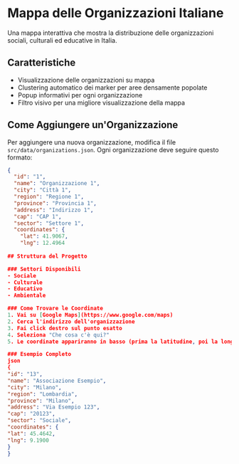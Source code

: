 # Mappa delle Organizzazioni Italiane

Una mappa interattiva che mostra la distribuzione delle organizzazioni sociali, culturali ed educative in Italia.

## Caratteristiche
- Visualizzazione delle organizzazioni su mappa
- Clustering automatico dei marker per aree densamente popolate
- Popup informativi per ogni organizzazione
- Filtro visivo per una migliore visualizzazione della mappa

## Come Aggiungere un'Organizzazione

Per aggiungere una nuova organizzazione, modifica il file `src/data/organizations.json`. Ogni organizzazione deve seguire questo formato:

```json
{
  "id": "1",
  "name": "Organizzazione 1",
  "city": "Città 1",
  "region": "Regione 1",
  "province": "Provincia 1",
  "address": "Indirizzo 1",
  "cap": "CAP 1",
  "sector": "Settore 1",
  "coordinates": {
    "lat": 41.9067,
    "lng": 12.4964
  
## Struttura del Progetto 

### Settori Disponibili
- Sociale
- Culturale
- Educativo
- Ambientale

### Come Trovare le Coordinate
1. Vai su [Google Maps](https://www.google.com/maps)
2. Cerca l'indirizzo dell'organizzazione
3. Fai click destro sul punto esatto
4. Seleziona "Che cosa c'è qui?"
5. Le coordinate appariranno in basso (prima la latitudine, poi la longitudine)

### Esempio Completo 
json
{
"id": "13",
"name": "Associazione Esempio",
"city": "Milano",
"region": "Lombardia",
"province": "Milano",
"address": "Via Esempio 123",
"cap": "20123",
"sector": "Sociale",
"coordinates": {
"lat": 45.4642,
"lng": 9.1900
}
}
